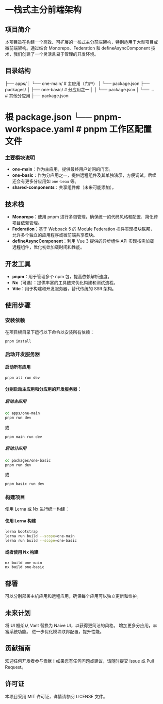 <!--
 * @Author: be_loving@163.com 
 * @Date: 2024-12-22 13:04:59
 * @LastEditors: FutureMeng futuremeng@gmail.com
 * @LastEditTime: 2025-06-05 11:17:29
 * @FilePath: /one-monorepo/README.md
 * @Description: 这是默认设置,请设置`customMade`, 打开koroFileHeader查看配置 进行设置: https://github.com/OBKoro1/koro1FileHeader/wiki/%E9%85%8D%E7%BD%AE
-->
# 一栈式主分前端架构

## 项目简介

本项目旨在构建一个高效、可扩展的一栈式主分前端架构，特别适用于大型项目或微前端架构。通过结合 Monorepo、Federation 和 defineAsyncComponent 技术，我们创建了一个灵活且易于管理的开发环境。

## 目录结构
├── apps/ 
│ └── one-main/ # 主应用（门户） 
│ └── package.json 
├── packages/ 
│ ├── one-basic/ # 分应用之一 
│ │ └── package.json 
│ └── ... # 其他分应用 
├── package.json 

# 根 package.json └── pnpm-workspace.yaml # pnpm 工作区配置文件


### 主要模块说明

- **one-main**：作为主应用，提供最终用户访问的门面。
- **one-basic**：作为分应用之一，提供远程组件及其单独演示，方便调试。后续还会有更多分应用如 `one-beau` 等。
- **shared-components**：共享组件库（未来可能添加）。

## 技术栈

- **Monorepo**：使用 pnpm 进行多包管理，确保统一的代码风格和配置，简化跨项目依赖管理。
- **Federation**：基于 Webpack 5 的 Module Federation 插件实现模块联邦，允许多个独立的应用程序或微前端共享模块。
- **defineAsyncComponent**：利用 Vue 3 提供的异步组件 API 实现按需加载远程组件，优化初始加载时间和性能。

## 开发工具

- **pnpm**：用于管理多个 npm 包，提高依赖解析速度。
- **Nx**（可选）：提供丰富的工具链来优化构建和测试流程。
- **Vite**：用于构建和开发服务器，替代传统的 SSR 架构。

## 使用步骤

### 安装依赖

在项目根目录下运行以下命令以安装所有依赖：

```bash
pnpm install
```

### 启动开发服务器

#### 启动所有应用
``` bash
pnpm all run dev
```

#### 分别启动主应用和分应用的开发服务器：

##### 启动主应用
``` bash
cd apps/one-main
pnpm run dev
```
或
``` bash
pnpm main run dev
```

##### 启动分应用
``` bash
cd packages/one-basic
pnpm run dev
```

或
``` bash
pnpm basic run dev
```

### 构建项目
使用 Lerna 或 Nx 进行统一构建：

#### 使用 Lerna 构建
``` bash
lerna bootstrap
lerna run build --scope=one-main
lerna run build --scope=one-basic
```

#### 或者使用 Nx 构建
``` bash
nx build one-main
nx build one-basic
```

## 部署
可以分别部署主机应用和远程应用，确保每个应用可以独立更新和维护。

## 未来计划
将 UI 框架从 Vant 替换为 Naive UI，以获得更简洁的风格。
增加更多分应用，丰富系统功能。
进一步优化模块联邦配置，提升性能。

## 贡献指南
欢迎任何开发者参与贡献！如果您有任何问题或建议，请随时提交 Issue 或 Pull Request。

## 许可证
本项目采用 MIT 许可证，详情请参阅 LICENSE 文件。
